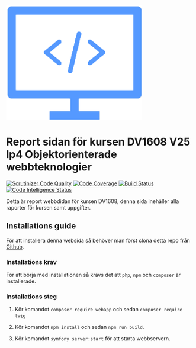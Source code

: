 ![Logo](assets/images/logo.png)

# Report sidan för kursen DV1608 V25 lp4 Objektorienterade webbteknologier

[![Scrutinizer Code Quality](https://scrutinizer-ci.com/g/EmilHacklin/MCV-v2/badges/quality-score.png?b=main)](https://scrutinizer-ci.com/g/EmilHacklin/MCV-v2/?branch=main)
[![Code Coverage](https://scrutinizer-ci.com/g/EmilHacklin/MCV-v2/badges/coverage.png?b=main)](https://scrutinizer-ci.com/g/EmilHacklin/MCV-v2/?branch=main)
[![Build Status](https://scrutinizer-ci.com/g/EmilHacklin/MCV-v2/badges/build.png?b=main)](https://scrutinizer-ci.com/g/EmilHacklin/MCV-v2/build-status/main)
[![Code Intelligence Status](https://scrutinizer-ci.com/g/EmilHacklin/MCV-v2/badges/code-intelligence.svg?b=main)](https://scrutinizer-ci.com/code-intelligence)

Detta är report webbdidan för kursen DV1608, denna sida inehåller alla raporter för kursen samt uppgifter.

## Installations guide

För att installera denna websida så behöver man först clona detta repo från [Github](https://github.com/EmilHacklin/MCV-v2).

### Installations krav

För att börja med installationen så krävs det att `php`, `npm` och `composer` är installerade.

### Installations steg

1. Kör komandot `composer require webapp` och sedan `composer require twig`

2. Kör komandot `npm install` och sedan `npm run build`.

3. Kör komandot `symfony server:start` för att starta webbservern.

